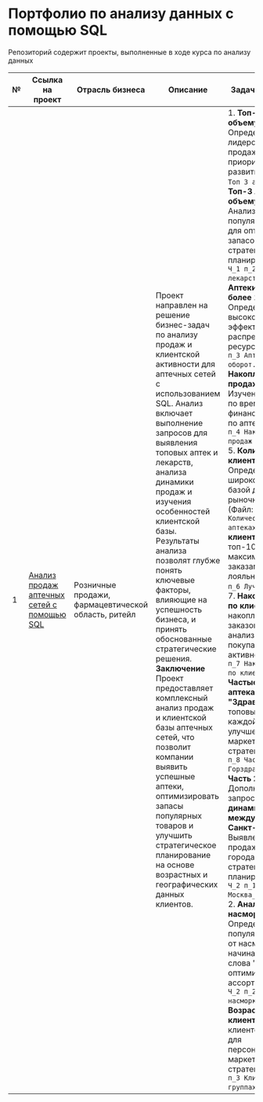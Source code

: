 # Портфолио по анализу данных с помощью SQL
Репозиторий содержит проекты, выполненные в ходе курса по анализу данных

№ | Ссылка на проект | Отрасль бизнеса | Описание | Задачи исследования|Используемые библиотеки | Презентация проекта
---|---|---|---|---|---|---
1 | [Анализ продаж аптечных сетей с помощью SQL](https://github.com/Elena-Kos/Portfolio_PostgreSQL/tree/b48b40a0e665fb8c9805fc1fd914a81ab1d509bf/%D0%9A%D0%B5%D0%B9%D1%81_%D0%BF%D0%BE%D1%80%D1%82%D1%84%D0%BE%D0%BB%D0%B8%D0%BE%20SQL%20)| Розничные продажи, фармацевтической область, ритейл| Проект направлен на решение бизнес-задач по анализу продаж и клиентской активности для аптечных сетей с использованием SQL. Анализ включает выполнение запросов для выявления топовых аптек и лекарств, анализа динамики продаж и изучения особенностей клиентской базы. Результаты анализа позволят глубже понять ключевые факторы, влияющие на успешность бизнеса, и принять обоснованные стратегические решения.  **Заключение** Проект предоставляет комплексный анализ продаж и клиентской базы аптечных сетей, что позволит компании выявить успешные аптеки, оптимизировать запасы популярных товаров и улучшить стратегическое планирование на основе возрастных и географических данных клиентов.|1.  **Топ-3 аптеки по объему продаж**: Определение аптек-лидеров по объему продаж для приоритетного развития (Файл: `Ч_1 п_1 Топ 3 аптеки.sql`).  2.  **Топ-3 лекарства по объему продаж**: Анализ наиболее популярных лекарств для оптимизации запасов и улучшения стратегического планирования (Файл: `Ч_1 п_2 Топ 3 лекарства.sql`). 3.  **Аптеки с оборотом более 1.8 млн руб.**: Определение аптек с высокой выручкой для эффективного распределения ресурсов (Файл: `Ч_1 п_3 Аптека от 1_8 млн оборот.sql`). 4.  **Накопленная сумма продаж по аптекам**: Изучение роста продаж по времени для финансовой динамики по аптекам (Файл: `Ч_1 п_4 Накопленная сумма продаж по аптеке.sql`). 5.  **Количество клиентов в аптеках**: Определение аптек с широкой клиентской базой для оценки рыночного влияния (Файл: `Ч_1 п_5 Количество клиентов аптеках.sql`). 6.  **Лучшие клиенты**: Выявление топ-10 клиентов с максимальными заказами для стратегии лояльности (Файл: `Ч_1 п_6 Лучшие клиенты.sql`). 7.  **Накопленная сумма по клиентам**: Расчет накопленной суммы заказов клиентов для анализа их покупательской активности (Файл: `Ч_1 п_7 Накопленная сумма по клиентам.sql`). 8.  **Частые клиенты в аптеках "Горздрав" и "Здравсити"**: Анализ топовых клиентов для каждой аптеки с целью улучшения маркетинговых стратегий (Файл: `Ч_1 п_8 Частые клиенты Горздрав Здравсити.sql`). **Часть 2:** Дополнительные запросы  1.  **Сравнение динамики продаж между Москвой и Санкт-Петербургом**: Выявление различий в продажах между двумя городами для стратегического планирования (Файл: `Ч_2 п_1 Динамика продаж Москва_С_Петербург.sql`). 2.  **Анализ лекарств от насморка**: Определение популярных препаратов от насморка, начинающихся со слова "аква", для оптимизации ассортимента (Файл: `Ч_2 п_2 Лекарства от насморка.sql`). 3.  **Возрастной анализ клиентов**: Группировка клиентов по возрасту для персонализированных маркетинговых стратегий (Файл: `Ч_2 п_3 Клиенты в группах.sql`).|**PostgreSQL**: для написания SQL-запросов и анализа данных аптечной сети.| [Презентация: "Анализ продаж аптечных сетей с помощью SQL"](https://drive.google.com/file/d/1F_KABp7p7BQdLmbq1s5oCeqid2YW_jY9/view?usp=sharing)
